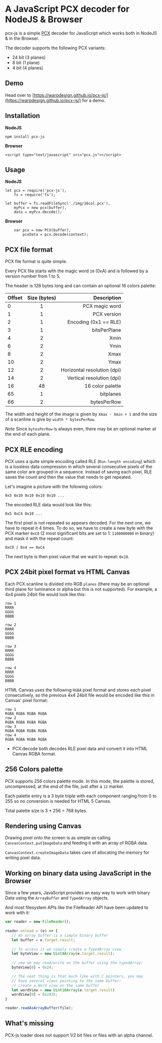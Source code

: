 # A JavaScript PCX decoder for NodeJS & Browser

pcx-js is a simple [PCX](https://en.wikipedia.org/wiki/PCX) decoder for JavaScript which works both in NodeJS & in the Browser.

The decoder supports the following PCX variants:
 - 24 bit (3 planes)
 - 8 bit (1 plane)
 - 4 bit (4 planes)

## Demo

Head over to [https://warpdesign.github.io/pcx-js/](https://warpdesign.github.io/pcx-js/) for a demo.

## Installation

**NodeJS**
```
npm install pcx-js
```

**Browser**
```
<script type="text/javascript" src="pcx.js"></script>
```

## Usage

**NodeJS**
```
let pcx = require('pcx-js'),
    fs = require('fs');

let buffer = fs.readFileSync('./img/16col.pcx'),
    myPcx = new pcx(buffer),
    data = myPcx.decode();
```

**Browser**
```
    var pcx = new PCX(buffer),
        pcxData = pcx.decode(context);
```

## PCX file format

PCX file format is quite simple.

Every PCX file starts with the magic word `10` (0xA) and is followed by a version number from 1 to 5.

The header is 128 bytes long and can contain an optional 16 colors palette:

| Offset        | Size (bytes)  | Description                 |
| ------------- |:-------------:| ---------------------------:|
| 0             | 1             | PCX magic word              |
| 1             | 1             | PCX version                 |
| 2             | 1             | Encoding (0x1 == RLE)       |
| 3             | 1             | bitsPerPlane                |
| 4             | 2             | Xmin                        |
| 6             | 2             | Ymin                        |
| 8             | 2             | Xmax                        |
| 10            | 2             | Ymax                        |
| 12            | 2             | Horizontal resolution (dpi) |
| 14            | 2             | Vertical resolution (dpi)   |
| 16            | 48            | 16 color palette            |
| 65            | 1             | bitplanes                   |
| 66            | 2             | bytesPerRow                 |

The width and height of the image is given by `Xmax - Xmin + 1` and the size of a scanline is give by `width * bytesPerRow`.

*Note* Since `bytesPerRow` is always even, there may be an optional marker at the end of each plane.

## PCX RLE encoding

PCX uses a quite simple encoding called RLE (`Run-length encoding`) which is a lossless data compression in which several consecutive pixels of the same color are grouped in a sequence. Instead of saving each pixel, RLE saves the count and then the value that needs to get repeated.

Let's imagine a picture with the following colors:

```
0x5 0x10 0x10 0x10 0x10 ...
```

The encoded RLE data would look like this:

```
0x5 0xC4 0x10 ...
```

The first pixel is not repeated so appears decoded. For the next one, we have to repeat it 4 times. To do so, we have to create a new byte with the PCX marker `0xC0` (2 most significant bits are set to 1: `1100000000` in binary) and mask it with the repeat count:

```
0xC0 | 0x4 == 0xC4
```

The next byte is then pixel value that we want to repeat: `0x10`.

## PCX 24bit pixel format vs HTML Canvas

Each PCX scanline is divided into RGB `planes` (there may be an optional third plane for luminance or alpha but this is not supported). For example, a 4x4 pixels 24bit file would look like this:

```
row 1
RRRR
GGGG
BBBB

row 2
RRRR
GGGG
BBBB

row 3
RRRR
GGGG
BBBB

row 4
RRRR
GGGG
BBBB
```

HTML Canvas uses the following `RGBA` pixel format and stores each pixel consecutively, so the previous 4x4 24bit file would be encoded like this in Canvas' pixel format:

```
row 1
RGBA RGBA RGBA RGBA
row 2
RGBA RGBA RGBA RGBA
row 3
RGBA RGBA RGBA RGBA
row 4
RGBA RGBA RGBA RGBA
```

 - PCX.decode both decodes RLE pixel data and convert it into HTML Canvas RGBA format.

 ## 256 Colors palette
 PCX supports 256 colors palette mode. In this mode, the palette is stored, uncompressed, at the end of the file, just after a `12` marker.

 Each palette entry is a 3 byte triple with each component ranging from 0 to 255 so no conversion is needed for HTML 5 Canvas.

 Total palette size is 3 * 256 = 768 bytes.

 ## Rendering using Canvas

 Drawing pixel onto the screen is as simple as calling `CanvasContext.putImageData` and feeding it with an array of RGBA data.

 `CanvasContext.createImageData` takes care of allocating the memory for writing pixel data.

 ## Working on binary data using JavaScript in the Browser

 Since a few years, JavaScript provides an easy way to work with binary Data using the `ArrayBuffer` and `TypedArray` objects.

 And most filesystem APIs like the FileReader API have been updated to work with it:

 ```javascript
 var reader = new FileReader();
        
reader.onload = (e) => {
    // An array buffer is a simple binary buffer
    let buffer = e.target.result;
    
    // To access it we simply create a TypedArray view
    let byteView = new Uint8Array(e.target.result);
    
    // now we may read/write on the buffer using the typedArray:
    byteView[0] = 0x24;

    // The neat thing is that much like with C pointers, you may
    // have several views pointing to the same buffer:
    // create a Word view on the same buffer
    let wordView = new Uint16Array(e.target.result)
    wordView[0] = 0x2435;
}

reader.readAsArrayBuffer(file);
```

## What's missing

PCX-js loader does not support 1/2 bit files or files with an alpha channel.
